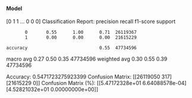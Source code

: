 #### Model
[0 1 1 ... 0 0 0]
Classification Report:
              precision    recall  f1-score   support

           0       0.55      1.00      0.71  26119367
           1       0.00      0.00      0.00  21615229

    accuracy                           0.55  47734596
   macro avg       0.27      0.50      0.35  47734596
weighted avg       0.30      0.55      0.39  47734596

Accuracy: 0.5471723275923399
Confusion Matrix:
[[26119050      317]
 [21615229        0]]
Confusion Matrix (%):
[[5.47172328e+01 6.64088578e-04]
 [4.52821032e+01 0.00000000e+00]]
